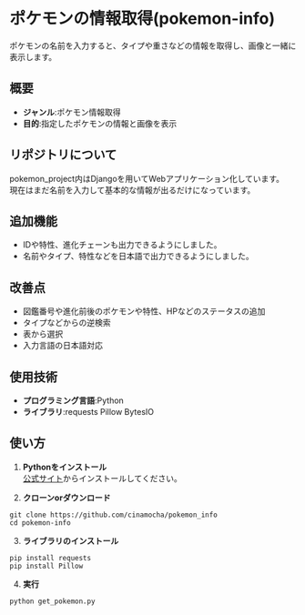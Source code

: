 # ポケモンの情報取得(pokemon-info)  
ポケモンの名前を入力すると、タイプや重さなどの情報を取得し、画像と一緒に表示します。  

## 概要  
- **ジャンル**:ポケモン情報取得
- **目的**:指定したポケモンの情報と画像を表示

## リポジトリについて  
pokemon_project内はDjangoを用いてWebアプリケーション化しています。  
現在はまだ名前を入力して基本的な情報が出るだけになっています。  
  
  
## 追加機能  
- IDや特性、進化チェーンも出力できるようにしました。
- 名前やタイプ、特性などを日本語で出力できるようにしました。  
  
## 改善点  
- 図鑑番号や進化前後のポケモンや特性、HPなどのステータスの追加  
- タイプなどからの逆検索  
- 表から選択  
- 入力言語の日本語対応  

## 使用技術  
- **プログラミング言語**:Python
- **ライブラリ**:requests Pillow BytesIO

## 使い方  

1. **Pythonをインストール**  
   [公式サイト](https://www.python.org/)からインストールしてください。

2. **クローンorダウンロード**
```
git clone https://github.com/cinamocha/pokemon_info
cd pokemon-info
```

3. **ライブラリのインストール**
```
pip install requests
pip install Pillow
```

4. **実行**
```
python get_pokemon.py
```

